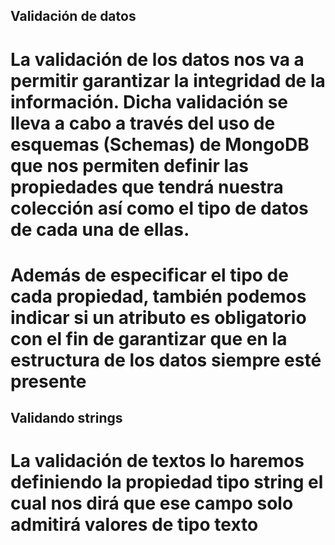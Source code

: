 ## Validación de datos

# La validación de los datos nos va a permitir garantizar la integridad de la información. Dicha validación se lleva a cabo a través del uso de esquemas (Schemas) de MongoDB que nos permiten definir las propiedades que tendrá nuestra colección así como el tipo de datos de cada una de ellas.

# Además de especificar el tipo de cada propiedad, también podemos indicar si un atributo es obligatorio con el fin de garantizar que en la estructura de los datos siempre esté presente

## Validando strings

# La validación de textos lo haremos definiendo la propiedad tipo string el cual nos dirá que ese campo solo admitirá valores de tipo texto

